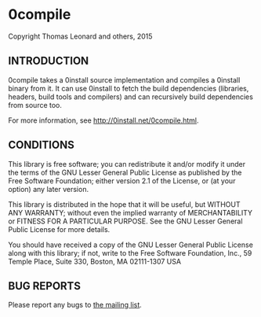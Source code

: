 0compile
========

Copyright Thomas Leonard and others, 2015

INTRODUCTION
------------

0compile takes a 0install source implementation and compiles a 0install binary from it.
It can use 0install to fetch the build dependencies (libraries, headers, build
tools and compilers) and can recursively build dependencies from source too.

For more information, see <http://0install.net/0compile.html>.


CONDITIONS
----------

This library is free software; you can redistribute it and/or
modify it under the terms of the GNU Lesser General Public
License as published by the Free Software Foundation; either
version 2.1 of the License, or (at your option) any later version.

This library is distributed in the hope that it will be useful,
but WITHOUT ANY WARRANTY; without even the implied warranty of
MERCHANTABILITY or FITNESS FOR A PARTICULAR PURPOSE.  See the GNU
Lesser General Public License for more details.

You should have received a copy of the GNU Lesser General Public
License along with this library; if not, write to the Free Software
Foundation, Inc., 59 Temple Place, Suite 330, Boston, MA 02111-1307  USA


BUG REPORTS
-----------

Please report any bugs to [the mailing list](http://0install.net/support.html).
